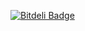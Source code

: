 [![Bitdeli Badge](https://d2weczhvl823v0.cloudfront.net/rami789/bot/trend.png)](https://bitdeli.com/free "Bitdeli Badge")